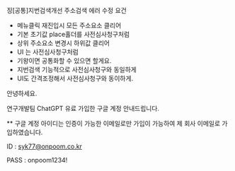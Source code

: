 징[공통]지번검색개선
주소검색 에러 수정 요건
  - 메뉴클릭 재진입시 모든 주소요소 클리어
  - 기본 초기값 place홀더를 사전심사청구처럼
  - 상위 주소요소 변경시 하위값 클리어
  - UI 는 사전심사청구처럼
  - 기왕이면 공통화할 수 있으면 할게요.
  - 지번검색 기능적으로 사전심사청구와 동일하게
  - UI도 간격조정해서 사전심사청구와 동이하게.

  안녕하세요. 

연구개발팀 ChatGPT 유료 가입한 구글 계정 안내드립니다. 

** 구글 계정 아이디는 인증이 가능한 이메일로만 가입이 가능하여 제 회사 이메일로 가입하였습니다. 

ID : syk77@onpoom.co.kr

PASS : onpoom1234!
